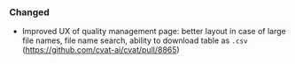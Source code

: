 ### Changed

- Improved UX of quality management page: better layout in case of large file names, file name search, ability to download table as `.csv`
  (<https://github.com/cvat-ai/cvat/pull/8865>)

